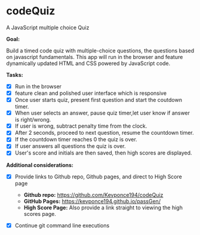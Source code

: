 # codeQuiz
A JavaScript multiple choice Quiz

**Goal:** 

Build a timed code quiz with multiple-choice questions, the questions based on javascript fundamentals. This app will run in the browser and feature dynamically updated HTML and CSS powered by JavaScript code. 

**Tasks:**

- [x] Run in the browser
- [x] feature clean and polished user interface which is responsive
- [x] Once user starts quiz, present first question and start the coutdown timer.
- [x] When user selects an answer, pause quiz timer,let user know if answer is right/wrong.
- [x] If user is wrong, subtract penalty time from the clock.
- [x] After 2 seconds, proceed to next question, resume the countdown timer.
- [x] If the countdown timer reaches 0 the quiz is over.
- [x] If user answers all questions the quiz is over.
- [x] User's score and initials are then saved, then high scores are displayed.

**Additional considerations:**

- [x] Provide links to Github repo, Github pages, and direct to High Score page
    * **Github repo:** https://github.com/Kevponce194/codeQuiz
    * **GitHub Pages:** https://kevponce194.github.io/passGen/
    * **High Score Page:** Also provide a link straight to viewing the high scores page.
- [x] Continue git command line executions




